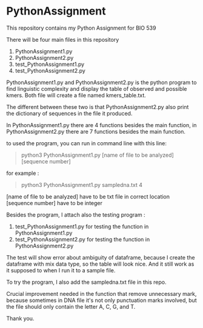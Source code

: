 # PythonAssignment

This repository contains my Python Assignment for BIO 539

There will be four main files in this repository

1. PythonAssignment1.py
2. PythonAssignment2.py
3. test_PythonAssignment1.py
4. test_PythonAssignment2.py

PythonAssignment1.py and PythonAssignment2.py is the python program to find
linguistic complexity and display the table of observed and possible kmers.
Both file will create a file named kmers_table.txt.

The different between these two is that PythonAssignment2.py also print the
dictionary of sequences in the file it produced.

In PythonAssignment1.py there are 4 functions besides the main function,
in PythonAssignment2.py there are 7 functions besides the main function.

to used the program, you can run in command line with this line:

> python3 PythonAssignment1.py [name of file to be analyzed] [sequence number] 

for example :

> python3 PythonAssignment1.py sampledna.txt 4

[name of file to be analyzed] have to be txt file in correct location
[sequence number] have to be integer

Besides the program, I attach also the testing program :
1. test_PythonAssignment1.py for testing the function in PythonAssignment1.py
2. test_PythonAssignment2.py for testing the function in PythonAssignment2.py

The test will show error about ambiguity of dataframe, because I create
the dataframe with mix data type, so the table will look nice.
And it still work as it supposed to when I run it to a sample file.

To try the program, I also add the sampledna.txt file in this repo.

Crucial improvement needed in the function that remove unnecessary mark,
because sometimes in DNA file it's not only punctuation marks involved,
but the file should only contain the letter A, C, G, and T.

Thank you.
